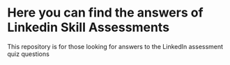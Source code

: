 # Here you can find the answers of Linkedin Skill Assessments
This repository is for those looking for answers to the LinkedIn assessment quiz questions


